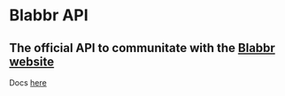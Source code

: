 # Blabbr API
## The official API to communitate with the [Blabbr website](blabbr.xyz)

Docs [here](//docs.blabbr.xyz#api)